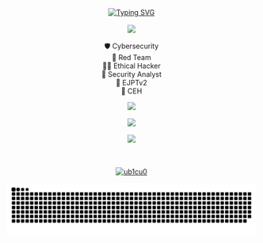 <div id="encabezado" align="center" style="pointer-events: none;">
    <a href="#" disabled>
        <img src="https://readme-typing-svg.herokuapp.com?font=Fira+Code&weight=700&size=25&pause=1000000000&color=14a8c2&center=true&vCenter=true&width=435&lines=Welcome+to+my+Github" alt="Typing SVG" style="pointer-events: none;">
    </a>
</div>
<br>

<div id="centro" align="center" style="pointer-events: none;">
    <a href="#" disabled>
        <div align="center" id="centro" style="pointer-events: none;">
            <img src="https://readme-typing-svg.herokuapp.com?font=Fira+Code&weight=700&size=25&pause=100000000&color=adabab&center=true&vCenter=true&width=435&lines=%3C+About+Me+%3E" style="pointer-events: none;">
        </div>
    </a>
</div>

<p align="center" style="pointer-events: none;">🛡️ Cybersecurity<br>🔴 Red Team<br>👨‍💻 Ethical Hacker<br>🔎 Security Analyst<br>📜 EJPTv2<br>📜 CEH<br></p>

<div id="centro" align="center" style="pointer-events: none;">
    <a href="#" disabled>
        <img src="https://readme-typing-svg.herokuapp.com?font=Fira+Code&weight=700&size=25&pause=10000000&color=adabab&center=true&vCenter=true&width=435&lines=%3C+My+Mastered+Skills+%3E" style="pointer-events: none;">
    </a>
</div>

<p align="center" style="pointer-events: none;">
    <a href="#" disabled>
        <img src="https://skillicons.dev/icons?i=bash,py,java,php,powershell" style="pointer-events: none;">
    </a>
</p>

<p align="center" style="pointer-events: none;">
    <a href="#" disabled>
        <img src="https://skillicons.dev/icons?i=postgres,mysql,docker,vim,latex,wordpress,linux" style="pointer-events: none;">
    </a>
</p>
<br>

<div align="center" style="pointer-events: none;">
    <a href="#" disabled>
        <p align="center">
            <img align="center" src="https://github-readme-stats.vercel.app/api/top-langs?username=ub1cu0&show_icons=true&locale=en&layout=compact&theme=github_dark" alt="ub1cu0" style="pointer-events: none;">
        </p>
    </a>

 <a href="#" disabled>
        <p align="center">
            <img src="https://raw.githubusercontent.com/platane/snk/output/github-contribution-grid-snake-dark.svg" alt="Snake animation" style="pointer-events: none;">
        </p>
    </a>
</div>

